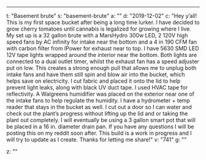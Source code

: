 ---
t: "Basement brute"
s: "basement-brute"
a: ""
d: "2019-12-02"
c: "Hey y’all! This is my first space bucket after being a long time lurker. I have decided to grow cherry tomatoes until cannabis is legalized for growing where I live. My set up is a 32 gallon brute with a MarsHydro 300w LED, 2 120V high speed fans by AC infinity for intake near the bottom and a 4 in 190 CFM fan with carbon filter from IPower for exhaust near to top. I have 5630 SMD LED 12V tape lights wrapped around the interior near the bottom. Both lights are connected to a dual outlet timer, whilst the exhaust fan has a speed adjuster put on low. This creates a strong enough pull that allows me to unplug both intake fans and have them still spin and blow air into the bucket, which helps save on electricity. I cut fabric and placed it onto the lid to help prevent light leaks, along with black UV duct tape. I used HVAC tape for reflectivity. A Walgreens humidifier was placed on the exterior near one of the intake fans to help regulate the humidity. I have a hydrometer + temp reader that stays in the bucket as well. I cut out a door so I can water and check out the plant’s progress without lifting up the lid and or taking the plant out completely. I will eventually be using a 3 gallon smart pot that will be placed in a 16 in. diameter drain pan. If you have any questions I will be posting this on my reddit soon after.  This build is a work in progress and I will try to update as I create. Thanks for letting me share!"
v: "741"
g: ""

z: ""
